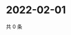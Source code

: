 # 2022-02-01

共 0 条

<!-- BEGIN WEIBO -->
<!-- 最后更新时间 Tue Feb 01 2022 01:13:39 GMT+0800 (China Standard Time) -->

<!-- END WEIBO -->
